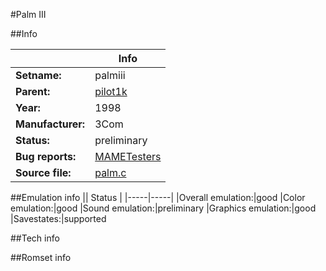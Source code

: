 #Palm III

##Info

||Info|
|-----|-----|
|**Setname:**|palmiii
|**Parent:**|[pilot1k](pilot1k.md)
|**Year:**|1998
|**Manufacturer:**|3Com
|**Status:**|preliminary
|**Bug reports:**|[MAMETesters](http://mametesters.org/view_all_set.php?type=1&temporary=y&search=palm.c)
|**Source file:**|[palm.c](https://github.com/mamedev/mame/blob/master/src/mess/drivers/palm.c)

##Emulation info
|| Status |
|-----|-----|
|Overall emulation:|good
|Color emulation:|good
|Sound emulation:|preliminary
|Graphics emulation:|good
|Savestates:|supported

##Tech info

##Romset info

<!--- START OF EDITED COMMENT DO NOT TOUCH TEXT ABOVE-->

